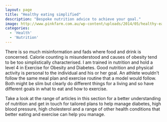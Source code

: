 ```yaml
---
layout: page
title: "Healthy eating simplified"
description: "Bespoke nutrition advice to achieve your goal."
image: http://www.pinkfarm.com.au/wp-content/uploads/2014/05/healthy-eating-300x300.jpg
categories:
  - 'Health'
  - 'Nutrition'
---
```

There is so much misinformation and fads where food and drink is concerned. Calorie counting is misunderstood and causes of obesity tend to be too simplistically characterised. I am trained in nutrition and hold a level 4 in Exercise for Obesity and Diabetes. Good nutrition and physical activity is personal to the individual and his or her goal. An athlete wouldn't follow the same meal plan and exercise routine that a model would follow. Both might be slim but clearly do different things for a living and so have different goals in what to eat and how to exercise.

Take a look at the range of articles in this section for a better understanding of nutrition and get in touch for tailored plans to help manage diabetes, high blood pressure, high cholesterol and a range of other health conditions that better eating and exercise can help you manage.